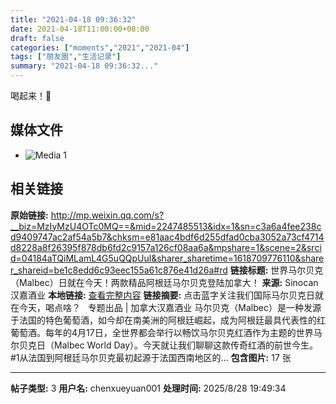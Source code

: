 ```yaml
---
title: "2021-04-18 09:36:32"
date: 2021-04-18T11:00:00+08:00
draft: false
categories: ["moments","2021","2021-04"]
tags: ["朋友圈","生活记录"]
summary: "2021-04-18 09:36:32..."
---
```


喝起来！🍷

## 媒体文件

- ![Media 1](/Moments/photos/2021-04-18/202104180936320.jpg)

## 相关链接

**原始链接:** http://mp.weixin.qq.com/s?__biz=MzIyMzU4OTc0MQ==&mid=2247485513&idx=1&sn=c3a6a4fee238cd9409747ac2af54a5b7&chksm=e81aac4bdf6d255dfad0cba3052a73cf4714d8228a8f26395f878db6fd2c9157a126cf08aa6a&mpshare=1&scene=2&srcid=04184aTQiMLamL4G5uQQpUul&sharer_sharetime=1618709776110&sharer_shareid=be1c8edd6c93eec155a61c876e41d26a#rd
**链接标题:** 世界马尔贝克（Malbec）日就在今天！两款精品阿根廷马尔贝克登陆加拿大！
**来源:** Sinocan 汉嘉酒业
**本地链接:** [查看完整内容](/link_content/2021/04/2021-04-18-1/link_content/)
**链接摘要:** 点击蓝字关注我们国际马尔贝克日就在今天，喝点啥？   专题出品 | 加拿大汉嘉酒业 马尔贝克（Malbec）是一种发源于法国的特色葡萄酒，如今却在南美洲的阿根廷崛起，成为阿根廷最具代表性的红葡萄酒。每年的4月17日，全世界都会举行以畅饮马尔贝克红酒作为主题的世界马尔贝克日（Malbec World Day）。今天就让我们聊聊这款传奇红酒的前世今生。#1从法国到阿根廷马尔贝克最初起源于法国西南地区的...
**包含图片:** 17 张

---

**帖子类型:** 3
**用户名:** chenxueyuan001
**处理时间:** 2025/8/28 19:49:34